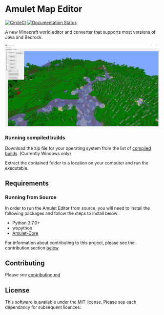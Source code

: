# Amulet Map Editor

<a href="https://circleci.com/gh/Amulet-Team/Amulet-Map-Editor"><img alt="CircleCI" src="https://circleci.com/gh/Amulet-Team/Amulet-Map-Editor.svg"></a>
[![Documentation Status](https://readthedocs.org/projects/amulet-map-editor/badge/?version=develop)](https://amulet-map-editor.readthedocs.io/en/develop/?badge=develop)

A new Minecraft world editor and converter that supports most versions of Java and Bedrock.

![edit](resource/img/edit.jpg)

### Running compiled builds

Download the zip file for your operating system from the list of [compiled builds](https://github.com/Amulet-Team/Amulet-Map-Editor/releases). (Currently Windows only)

Extract the contained folder to a location on your computer and run the executable.

## Requirements

### Running from Source
In order to run the Amulet Editor from source, you will need to install the following packages and follow the steps to install below:
- Python 3.7.0+
- wxpython
- [Amulet-Core](https://github.com/Amulet-Team/Amulet-Core)


For information about contributing to this project, please see the contribution section [below](#contributing)

## Contributing

Please see [contributing.md](contributing.md)


## License
This software is available under the MIT license.
Please see each dependancy for subsequent licences.
